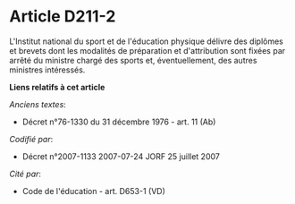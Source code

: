 # Article D211-2

L'Institut national du sport et de l'éducation physique délivre des diplômes et brevets dont les modalités de préparation et
d'attribution sont fixées par arrêté du ministre chargé des sports et, éventuellement, des autres ministres intéressés.

**Liens relatifs à cet article**

_Anciens textes_:

  - Décret n°76-1330 du 31 décembre 1976 - art. 11 (Ab)

_Codifié par_:

  - Décret n°2007-1133 2007-07-24 JORF 25 juillet 2007

_Cité par_:

  - Code de l'éducation - art. D653-1 (VD)
